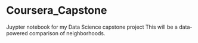 # Coursera_Capstone
Juypter notebook for my Data Science capstone project
This will be a data-powered comparison of neighborhoods.
